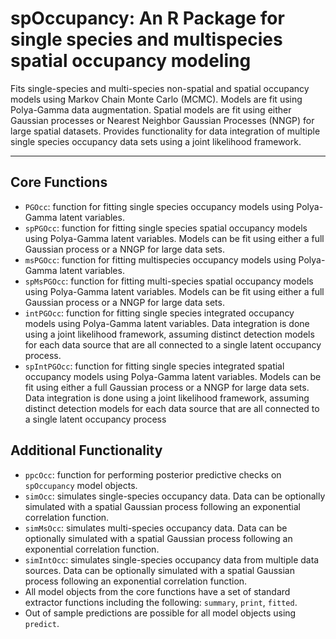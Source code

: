 # spOccupancy: An R Package for single species and multispecies spatial occupancy modeling

Fits single-species and multi-species non-spatial and spatial occupancy models using Markov Chain Monte Carlo (MCMC). Models are fit using Polya-Gamma data augmentation. Spatial models are fit using either Gaussian processes or Nearest Neighbor Gaussian Processes (NNGP) for large spatial datasets. Provides functionality for data integration of multiple single species occupancy data sets using a joint likelihood framework. 


--------------------------------------

## Core Functions 

+ `PGOcc`: function for fitting single species occupancy models using Polya-Gamma latent variables. 
+ `spPGOcc`: function for fitting single species spatial occupancy models using Polya-Gamma latent variables. Models can be fit using either a full Gaussian process or a NNGP for large data sets.
+ `msPGOcc`: function for fitting multispecies occupancy models using Polya-Gamma latent variables.
+ `spMsPGOcc`: function for fitting multi-species spatial occupancy models using Polya-Gamma latent variables. Models can be fit using either a full Gaussian process or a NNGP for large data sets.
+ `intPGOcc`: function for fitting single species integrated occupancy models using Polya-Gamma latent variables. Data integration is done using a joint likelihood framework, assuming distinct detection models for each data source that are all connected to a single latent occupancy process.
+ `spIntPGOcc`: function for fitting single species integrated spatial occupancy models using Polya-Gamma latent variables. Models can be fit using either a full Gaussian process or a NNGP for large data sets. Data integration is done using a joint likelihood framework, assuming distinct detection models for each data source that are all connected to a single latent occupancy process

## Additional Functionality

+ `ppcOcc`: function for performing posterior predictive checks on `spOccupancy` model objects.
+ `simOcc`: simulates single-species occupancy data. Data can be optionally simulated with a spatial Gaussian process following an exponential correlation function. 
+ `simMsOcc`: simulates multi-species occupancy data. Data can be optionally simulated with a spatial Gaussian process following an exponential correlation function.
+ `simIntOcc`: simulates single-species occupancy data from multiple data sources. Data can be optionally simulated with a spatial Gaussian process following an exponential correlation function.
+ All model objects from the core functions have a set of standard extractor functions including the following: `summary`, `print`, `fitted`. 
+ Out of sample predictions are possible for all model objects using `predict`. 
